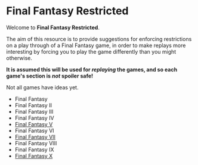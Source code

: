# Final Fantasy Restricted

Welcome to **Final Fantasy Restricted**.

The aim of this resource is to provide suggestions for enforcing restrictions on a play through of a Final Fantasy game,
in order to make replays more interesting by forcing you to play the game differently than you might otherwise.

**It is assumed this will be used for *replaying* the games, and so each game's section is *not* spoiler safe!**

Not all games have ideas yet.

- Final Fantasy
- Final Fantasy II
- Final Fantasy III
- Final Fantasy IV
- [Final Fantasy V](v)
- Final Fantasy VI
- [Final Fantasy VII](vii)
- Final Fantasy VIII
- Final Fantasy IX
- [Final Fantasy X](x)
